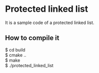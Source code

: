 # Protected linked list
It is a sample code of a protected linked list.

## How to compile it
$ cd build  
$ cmake ..  
$ make  
$ ./protected_linked_list  
